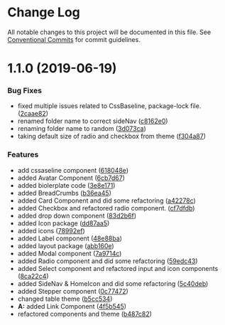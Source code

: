 # Change Log

All notable changes to this project will be documented in this file.
See [Conventional Commits](https://conventionalcommits.org) for commit guidelines.

# 1.1.0 (2019-06-19)


### Bug Fixes

* fixed multiple issues related to CssBaseline, package-lock file. ([2caae82](https://github.com/medlypharmacy/medly-components/commit/2caae82))
* renamed folder name to correct sideNav ([c8162e0](https://github.com/medlypharmacy/medly-components/commit/c8162e0))
* renaming folder name to random ([3d073ca](https://github.com/medlypharmacy/medly-components/commit/3d073ca))
* taking default size of radio and checkbox from theme ([f304a87](https://github.com/medlypharmacy/medly-components/commit/f304a87))


### Features

* add cssaseline component ([618048e](https://github.com/medlypharmacy/medly-components/commit/618048e))
* added Avatar Component ([6cb7d67](https://github.com/medlypharmacy/medly-components/commit/6cb7d67))
* added biolerplate code ([3e8e171](https://github.com/medlypharmacy/medly-components/commit/3e8e171))
* added BreadCrumbs ([b36ea45](https://github.com/medlypharmacy/medly-components/commit/b36ea45))
* added Card Component and did some refactoring ([a42278c](https://github.com/medlypharmacy/medly-components/commit/a42278c))
* added Checkbox and refactored radio component. ([cf7dfdb](https://github.com/medlypharmacy/medly-components/commit/cf7dfdb))
* added drop down component ([83d2b6f](https://github.com/medlypharmacy/medly-components/commit/83d2b6f))
* added Icon package ([dd87aa5](https://github.com/medlypharmacy/medly-components/commit/dd87aa5))
* added icons ([78992ef](https://github.com/medlypharmacy/medly-components/commit/78992ef))
* added Label component ([48e88ba](https://github.com/medlypharmacy/medly-components/commit/48e88ba))
* added layout package ([abb160e](https://github.com/medlypharmacy/medly-components/commit/abb160e))
* added Modal component ([7a9714c](https://github.com/medlypharmacy/medly-components/commit/7a9714c))
* added Radio component and did some refactoring ([59edc43](https://github.com/medlypharmacy/medly-components/commit/59edc43))
* added Select component and refactored input and icon components ([8ca22c4](https://github.com/medlypharmacy/medly-components/commit/8ca22c4))
* added SideNav & HomeIcon and did some refactoring ([5c40deb](https://github.com/medlypharmacy/medly-components/commit/5c40deb))
* added Stepper component ([0c77472](https://github.com/medlypharmacy/medly-components/commit/0c77472))
* changed table theme ([b5cc534](https://github.com/medlypharmacy/medly-components/commit/b5cc534))
* **A:** added Link Component ([4f5b545](https://github.com/medlypharmacy/medly-components/commit/4f5b545))
* refactored components and theme ([b487c82](https://github.com/medlypharmacy/medly-components/commit/b487c82))
